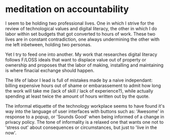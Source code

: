 # meditation on accountability

I seem to be holding two professional lives. One in which I strive for the review of technological values and digital literacy, the other in which I do labor within set budgets that got converted to hours of work. These two lives are in constant contradiction, one always undermining the other with me left inbetween, holding two personas.

Yet I try to feed one into another. My work that researches digital literacy follows F/LOSS ideals that want to displace value out of property or ownership and proposes that the labor of making, installing and maintaining is where finacial exchange should happen.  

The life of labor I lead is full of mistakes made by a naive independant: billing expensive hours out of shame or embarassement to admit how long the work will take me (lack of skill / lack of experience?), while actually spending at least twice the amount of hours written out by the quote.










The informal etiquette of the technology workplace seems to have found it's way into the language of user interfaces with buttons such as: 'Awesome' in response to a popup, or 'Sounds Good' when being informed of a change in privacy policy. The tone of informality is a relaxed one that wants one not to 'stress out' about consequences or circumstances, but just to 'live in the now'.
